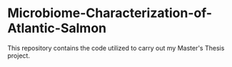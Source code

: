 # Microbiome-Characterization-of-Atlantic-Salmon
This repository contains the code utilized to carry out my Master's Thesis project.
